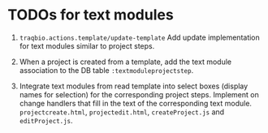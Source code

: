 # TODOs for text modules

1. `traqbio.actions.template/update-template` 
   Add update implementation for text modules similar to project steps.
 
2. When a project is created from a template, add the text module association to the DB table `:textmoduleprojectstep`. 
   
3. Integrate text modules from read template into select boxes (display names for selection) for the corresponding project steps.
   Implement on change handlers that fill in the text of the corresponding text module.
   `projectcreate.html`, `projectedit.html`, `createProject.js` and `editProject.js`.